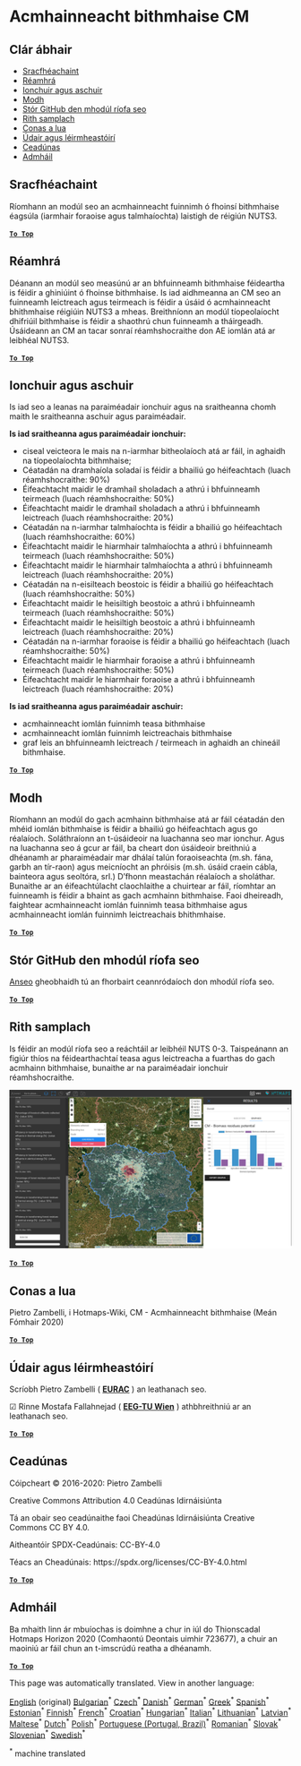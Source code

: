<h1><a class="anchor" id="cm-biomass-potential" href="#cm-biomass-potential"><i class="fa fa-link"></i></a>Acmhainneacht bithmhaise CM</h1><h2><a class="anchor" id="table-of-contents" href="#table-of-contents"><i class="fa fa-link"></i></a> Clár ábhair</h2><ul><li> <a href="#in-a-glance">Sracfhéachaint</a></li><li> <a href="#introduction">Réamhrá</a></li><li> <a href="#inputs-and-outputs">Ionchuir agus aschuir</a></li><li> <a href="#method">Modh</a></li><li> <a href="#github-repository-of-this-calculation-module">Stór GitHub den mhodúl ríofa seo</a></li><li> <a href="#sample-run">Rith samplach</a></li><li> <a href="#how-to-cite">Conas a lua</a></li><li> <a href="#authors-and-reviewers">Údair agus léirmheastóirí</a></li><li> <a href="#license">Ceadúnas</a></li><li> <a href="#acknowledgement">Admháil</a></li></ul><h2><a class="anchor" id="in-a-glance" href="#in-a-glance"><i class="fa fa-link"></i></a> Sracfhéachaint</h2><p> Ríomhann an modúl seo an acmhainneacht fuinnimh ó fhoinsí bithmhaise éagsúla (iarmhair foraoise agus talmhaíochta) laistigh de réigiún NUTS3.</p><p> <a href="#table-of-contents"><strong><code>To Top</code></strong></a></p><h2><a class="anchor" id="introduction" href="#introduction"><i class="fa fa-link"></i></a> Réamhrá</h2><p> Déanann an modúl seo measúnú ar an bhfuinneamh bithmhaise féideartha is féidir a ghiniúint ó fhoinse bithmhaise. Is iad aidhmeanna an CM seo an fuinneamh leictreach agus teirmeach is féidir a úsáid ó acmhainneacht bhithmhaise réigiúin NUTS3 a mheas. Breithníonn an modúl tíopeolaíocht dhifriúil bithmhaise is féidir a shaothrú chun fuinneamh a tháirgeadh. Úsáideann an CM an tacar sonraí réamhshocraithe don AE iomlán atá ar leibhéal NUTS3.</p><p> <a href="#table-of-contents"><strong><code>To Top</code></strong></a></p><h2><a class="anchor" id="inputs-and-outputs" href="#inputs-and-outputs"><i class="fa fa-link"></i></a> Ionchuir agus aschuir</h2><p> Is iad seo a leanas na paraiméadair ionchuir agus na sraitheanna chomh maith le sraitheanna aschuir agus paraiméadair.</p><p> <strong>Is iad sraitheanna agus paraiméadair ionchuir:</strong></p><ul><li> ciseal veicteora le mais na n-iarmhar bitheolaíoch atá ar fáil, in aghaidh na tíopeolaíochta bithmhaise;</li><li> Céatadán na dramhaíola soladaí is féidir a bhailiú go héifeachtach (luach réamhshocraithe: 90%)</li><li> Éifeachtacht maidir le dramhaíl sholadach a athrú i bhfuinneamh teirmeach (luach réamhshocraithe: 50%)</li><li> Éifeachtacht maidir le dramhaíl sholadach a athrú i bhfuinneamh leictreach (luach réamhshocraithe: 20%)</li><li> Céatadán na n-iarmhar talmhaíochta is féidir a bhailiú go héifeachtach (luach réamhshocraithe: 60%)</li><li> Éifeachtacht maidir le hiarmhair talmhaíochta a athrú i bhfuinneamh teirmeach (luach réamhshocraithe: 50%)</li><li> Éifeachtacht maidir le hiarmhair talmhaíochta a athrú i bhfuinneamh leictreach (luach réamhshocraithe: 20%)</li><li> Céatadán na n-eisilteach beostoic is féidir a bhailiú go héifeachtach (luach réamhshocraithe: 50%)</li><li> Éifeachtacht maidir le heisiltigh beostoic a athrú i bhfuinneamh teirmeach (luach réamhshocraithe: 50%)</li><li> Éifeachtacht maidir le heisiltigh beostoic a athrú i bhfuinneamh leictreach (luach réamhshocraithe: 20%)</li><li> Céatadán na n-iarmhar foraoise is féidir a bhailiú go héifeachtach (luach réamhshocraithe: 50%)</li><li> Éifeachtacht maidir le hiarmhair foraoise a athrú i bhfuinneamh teirmeach (luach réamhshocraithe: 50%)</li><li> Éifeachtacht maidir le hiarmhair foraoise a athrú i bhfuinneamh leictreach (luach réamhshocraithe: 20%)</li></ul><p> <strong>Is iad sraitheanna agus paraiméadair aschuir:</strong></p><ul><li> acmhainneacht iomlán fuinnimh teasa bithmhaise</li><li> acmhainneacht iomlán fuinnimh leictreachais bithmhaise</li><li> graf leis an bhfuinneamh leictreach / teirmeach in aghaidh an chineáil bithmhaise.</li></ul><p> <a href="#table-of-contents"><strong><code>To Top</code></strong></a></p><h2><a class="anchor" id="method" href="#method"><i class="fa fa-link"></i></a> Modh</h2><p> Ríomhann an modúl do gach acmhainn bithmhaise atá ar fáil céatadán den mhéid iomlán bithmhaise is féidir a bhailiú go héifeachtach agus go réalaíoch. Soláthraíonn an t-úsáideoir na luachanna seo mar ionchur. Agus na luachanna seo á gcur ar fáil, ba cheart don úsáideoir breithniú a dhéanamh ar pharaiméadair mar dhálaí talún foraoiseachta (m.sh. fána, garbh an tír-raon) agus meicníocht an phróisis (m.sh. úsáid craein cábla, bainteora agus seoltóra, srl.) D’fhonn meastachán réalaíoch a sholáthar. Bunaithe ar an éifeachtúlacht claochlaithe a chuirtear ar fáil, ríomhtar an fuinneamh is féidir a bhaint as gach acmhainn bithmhaise. Faoi dheireadh, faightear acmhainneacht iomlán fuinnimh teasa bithmhaise agus acmhainneacht iomlán fuinnimh leictreachais bhithmhaise.</p><p> <a href="#table-of-contents"><strong><code>To Top</code></strong></a></p><h2><a class="anchor" id="github-repository-of-this-calculation-module" href="#github-repository-of-this-calculation-module"><i class="fa fa-link"></i></a> Stór GitHub den mhodúl ríofa seo</h2><p> <a href="https://github.com/HotMaps/biomass_potential">Anseo</a> gheobhaidh tú an fhorbairt ceannródaíoch don mhodúl ríofa seo.</p><p> <a href="#table-of-contents"><strong><code>To Top</code></strong></a></p><h2><a class="anchor" id="sample-run" href="#sample-run"><i class="fa fa-link"></i></a> Rith samplach</h2><p> Is féidir an modúl ríofa seo a reáchtáil ar leibhéil NUTS 0-3. Taispeánann an figiúr thíos na féidearthachtaí teasa agus leictreacha a fuarthas do gach acmhainn bithmhaise, bunaithe ar na paraiméadair ionchuir réamhshocraithe.</p><img src="/en/CM-Biomass-potential/cm_biomass_potential.png"/><p> <a href="#table-of-contents"><strong><code>To Top</code></strong></a></p><h2><a class="anchor" id="how-to-cite" href="#how-to-cite"><i class="fa fa-link"></i></a> Conas a lua</h2><p> Pietro Zambelli, i Hotmaps-Wiki, CM - Acmhainneacht bithmhaise (Meán Fómhair 2020)</p><p> <a href="#table-of-contents"><strong><code>To Top</code></strong></a></p><h2><a class="anchor" id="authors-and-reviewers" href="#authors-and-reviewers"><i class="fa fa-link"></i></a> Údair agus léirmheastóirí</h2><p> Scríobh Pietro Zambelli ( <strong><a href="http://www.eurac.edu">EURAC</a></strong> ) an leathanach seo.</p><p> ☑ Rinne Mostafa Fallahnejad ( <strong><a href="https://eeg.tuwien.ac.at/">EEG-TU Wien</a></strong> ) athbhreithniú ar an leathanach seo.</p><p> <a href="#table-of-contents"><strong><code>To Top</code></strong></a></p><h2><a class="anchor" id="license" href="#license"><i class="fa fa-link"></i></a> Ceadúnas</h2><p> Cóipcheart © 2016-2020: Pietro Zambelli</p><p> Creative Commons Attribution 4.0 Ceadúnas Idirnáisiúnta</p><p> Tá an obair seo ceadúnaithe faoi Cheadúnas Idirnáisiúnta Creative Commons CC BY 4.0.</p><p> Aitheantóir SPDX-Ceadúnais: CC-BY-4.0</p><p> Téacs an Cheadúnais: https://spdx.org/licenses/CC-BY-4.0.html</p><p> <a href="#table-of-contents"><strong><code>To Top</code></strong></a></p><h2><a class="anchor" id="acknowledgement" href="#acknowledgement"><i class="fa fa-link"></i></a> Admháil</h2><p> Ba mhaith linn ár mbuíochas is doimhne a chur in iúl do Thionscadal Hotmaps Horizon 2020 (Comhaontú Deontais uimhir 723677), a chuir an maoiniú ar fáil chun an t-imscrúdú reatha a dhéanamh.</p><p> <a href="#table-of-contents"><strong><code>To Top</code></strong></a></p>
<!--- THIS IS A SUPER UNIQUE IDENTIFIER -->

This page was automatically translated. View in another language:

[English](../en/CM-Biomass-potential) (original) [Bulgarian](../bg/CM-Biomass-potential)<sup>\*</sup> [Czech](../cs/CM-Biomass-potential)<sup>\*</sup> [Danish](../da/CM-Biomass-potential)<sup>\*</sup> [German](../de/CM-Biomass-potential)<sup>\*</sup> [Greek](../el/CM-Biomass-potential)<sup>\*</sup> [Spanish](../es/CM-Biomass-potential)<sup>\*</sup> [Estonian](../et/CM-Biomass-potential)<sup>\*</sup> [Finnish](../fi/CM-Biomass-potential)<sup>\*</sup> [French](../fr/CM-Biomass-potential)<sup>\*</sup>  [Croatian](../hr/CM-Biomass-potential)<sup>\*</sup> [Hungarian](../hu/CM-Biomass-potential)<sup>\*</sup> [Italian](../it/CM-Biomass-potential)<sup>\*</sup> [Lithuanian](../lt/CM-Biomass-potential)<sup>\*</sup> [Latvian](../lv/CM-Biomass-potential)<sup>\*</sup> [Maltese](../mt/CM-Biomass-potential)<sup>\*</sup> [Dutch](../nl/CM-Biomass-potential)<sup>\*</sup> [Polish](../pl/CM-Biomass-potential)<sup>\*</sup> [Portuguese (Portugal, Brazil)](../pt/CM-Biomass-potential)<sup>\*</sup> [Romanian](../ro/CM-Biomass-potential)<sup>\*</sup> [Slovak](../sk/CM-Biomass-potential)<sup>\*</sup> [Slovenian](../sl/CM-Biomass-potential)<sup>\*</sup> [Swedish](../sv/CM-Biomass-potential)<sup>\*</sup> 

<sup>\*</sup> machine translated

